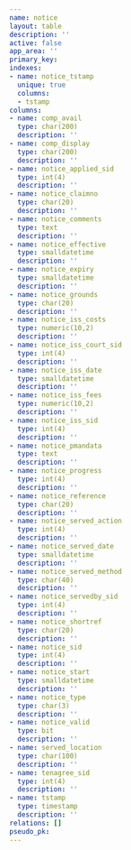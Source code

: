 ```yaml
---
name: notice
layout: table
description: ''
active: false
app_area: ''
primary_key: 
indexes:
- name: notice_tstamp
  unique: true
  columns:
  - tstamp
columns:
- name: comp_avail
  type: char(200)
  description: ''
- name: comp_display
  type: char(200)
  description: ''
- name: notice_applied_sid
  type: int(4)
  description: ''
- name: notice_claimno
  type: char(20)
  description: ''
- name: notice_comments
  type: text
  description: ''
- name: notice_effective
  type: smalldatetime
  description: ''
- name: notice_expiry
  type: smalldatetime
  description: ''
- name: notice_grounds
  type: char(20)
  description: ''
- name: notice_iss_costs
  type: numeric(10,2)
  description: ''
- name: notice_iss_court_sid
  type: int(4)
  description: ''
- name: notice_iss_date
  type: smalldatetime
  description: ''
- name: notice_iss_fees
  type: numeric(10,2)
  description: ''
- name: notice_iss_sid
  type: int(4)
  description: ''
- name: notice_pmandata
  type: text
  description: ''
- name: notice_progress
  type: int(4)
  description: ''
- name: notice_reference
  type: char(20)
  description: ''
- name: notice_served_action
  type: int(4)
  description: ''
- name: notice_served_date
  type: smalldatetime
  description: ''
- name: notice_served_method
  type: char(40)
  description: ''
- name: notice_servedby_sid
  type: int(4)
  description: ''
- name: notice_shortref
  type: char(20)
  description: ''
- name: notice_sid
  type: int(4)
  description: ''
- name: notice_start
  type: smalldatetime
  description: ''
- name: notice_type
  type: char(3)
  description: ''
- name: notice_valid
  type: bit
  description: ''
- name: served_location
  type: char(100)
  description: ''
- name: tenagree_sid
  type: int(4)
  description: ''
- name: tstamp
  type: timestamp
  description: ''
relations: []
pseudo_pk: 
---
```


